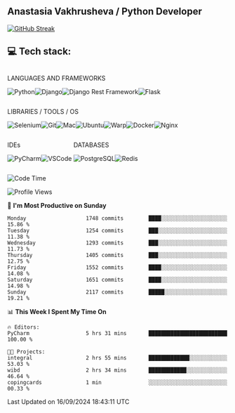 ## Anastasia Vakhrusheva / Python Developer

<a href="https://git.io/streak-stats"><img src="https://streak-stats.demolab.com?user=KetKode&theme=transparent&mode=weekly" alt="GitHub Streak" /></a>

## **💻 Tech stack:**

<div style="display: inline-block;">

LANGUAGES AND FRAMEWORKS

<img alt="Python" src="https://img.shields.io/badge/Python-FFD43B?style=for-the-badge&logo=python&logoColor=blue" /><img alt="Django" src="https://img.shields.io/badge/Django-092E20?style=for-the-badge&logo=django&logoColor=green" /><img alt="Django Rest Framework" src="https://img.shields.io/badge/django%20rest-ff1709?style=for-the-badge&logo=django&logoColor=white" /><img alt="Flask" src="https://img.shields.io/badge/Flask-000000?style=for-the-badge&logo=flask&logoColor=white" />

</div>

<div style="display: inline-block;">
  
LIBRARIES / TOOLS / OS

<img alt="Selenium" src="https://img.shields.io/badge/Selenium-43B02A?style=for-the-badge&logo=Selenium&logoColor=white" /><img alt="Git" src="https://img.shields.io/badge/GIT-E44C30?style=for-the-badge&logo=git&logoColor=white" /><img alt="Mac" src="https://img.shields.io/badge/mac%20os-000000?style=for-the-badge&logo=apple&logoColor=white" /><img alt="Ubuntu" src="https://img.shields.io/badge/Ubuntu-E95420?style=for-the-badge&logo=ubuntu&logoColor=white" /><img alt="Warp" src="https://img.shields.io/badge/warp-01A4FF?style=for-the-badge&logo=warp&logoColor=white" /><img alt="Docker" src="https://img.shields.io/badge/Docker-2CA5E0?style=for-the-badge&logo=docker&logoColor=white" /><img alt="Nginx" src="https://img.shields.io/badge/Nginx-009639?style=for-the-badge&logo=nginx&logoColor=white" />

</div>

<div style="display: inline-block;">

IDEs

<img alt="PyCharm" src="https://img.shields.io/badge/PyCharm-000000.svg?&style=for-the-badge&logo=PyCharm&logoColor=white" /><img alt="VSCode" src="https://img.shields.io/badge/VSCode-0078D4?style=for-the-badge&logo=visual%20studio%20code&logoColor=white" />

</div>

<div style="display: inline-block;">
  
DATABASES

<img alt="PostgreSQL" src="https://img.shields.io/badge/PostgreSQL-316192?style=for-the-badge&logo=postgresql&logoColor=white" /><img alt="Redis" src="https://img.shields.io/badge/redis-%23DD0031.svg?&style=for-the-badge&logo=redis&logoColor=white" />

</div>
                    
<br/>

<!--START_SECTION:waka-->
![Code Time](http://img.shields.io/badge/Code%20Time-102%20hrs%203%20mins-blue)

![Profile Views](http://img.shields.io/badge/Profile%20Views-0-blue)

📅 **I'm Most Productive on Sunday** 

```text
Monday                   1748 commits        ████░░░░░░░░░░░░░░░░░░░░░   15.86 % 
Tuesday                  1254 commits        ███░░░░░░░░░░░░░░░░░░░░░░   11.38 % 
Wednesday                1293 commits        ███░░░░░░░░░░░░░░░░░░░░░░   11.73 % 
Thursday                 1405 commits        ███░░░░░░░░░░░░░░░░░░░░░░   12.75 % 
Friday                   1552 commits        ████░░░░░░░░░░░░░░░░░░░░░   14.08 % 
Saturday                 1651 commits        ████░░░░░░░░░░░░░░░░░░░░░   14.98 % 
Sunday                   2117 commits        █████░░░░░░░░░░░░░░░░░░░░   19.21 % 
```


📊 **This Week I Spent My Time On** 

```text
🔥 Editors: 
PyCharm                  5 hrs 31 mins       █████████████████████████   100.00 % 

🐱‍💻 Projects: 
integral                 2 hrs 55 mins       █████████████░░░░░░░░░░░░   53.03 % 
wibd                     2 hrs 34 mins       ████████████░░░░░░░░░░░░░   46.64 % 
copingcards              1 min               ░░░░░░░░░░░░░░░░░░░░░░░░░   00.33 % 
```


 Last Updated on 16/09/2024 18:43:11 UTC
<!--END_SECTION:waka-->

</div>
